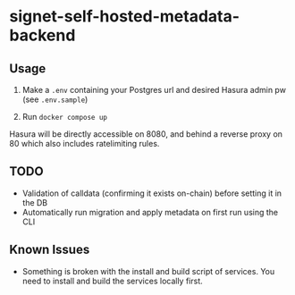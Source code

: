 # signet-self-hosted-metadata-backend

## Usage

1. Make a `.env` containing your Postgres url and desired Hasura admin pw (see `.env.sample`)

2. Run `docker compose up`

Hasura will be directly accessible on 8080, and behind a reverse proxy on 80 which also includes ratelimiting rules.

## TODO

- Validation of calldata (confirming it exists on-chain) before setting it in the DB
- Automatically run migration and apply metadata on first run using the CLI

## Known Issues

- Something is broken with the install and build script of services. You need to install and build the services locally first.

